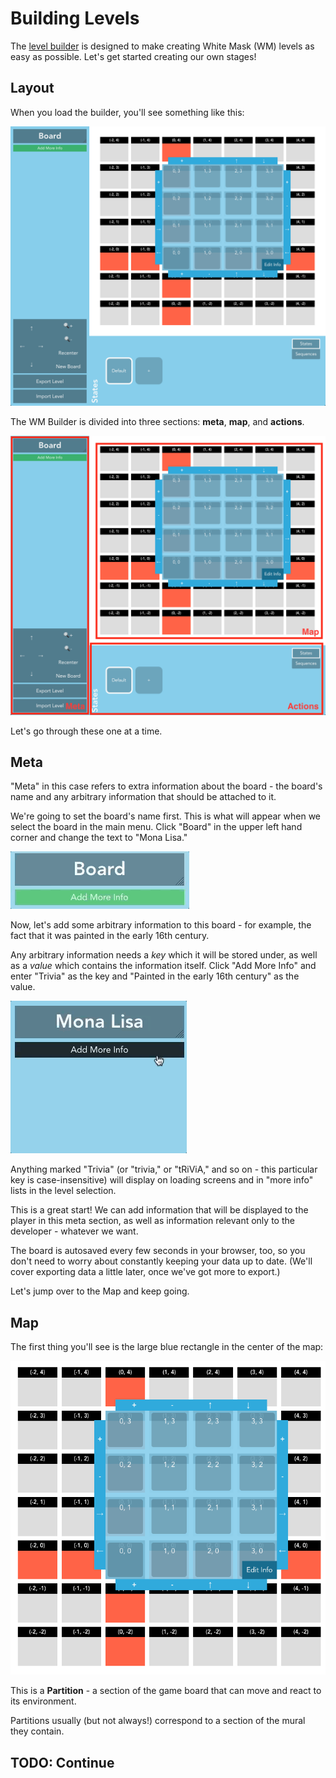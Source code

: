 # Building Levels

The [level builder](https://white-mask.com/builder) is designed to make creating White Mask (WM) levels as easy as possible. Let's get started creating our own stages!

## Layout

When you load the builder, you'll see something like this:

![Layout of the White Mask level builder](./layout-blank.png)

The WM Builder is divided into three sections: **meta**, **map**, and **actions**.

![Version of the image above with the main sections labelled](./layout-labelled.png)

Let's go through these one at a time.

## Meta

"Meta" in this case refers to extra information about the board - the board's name and any arbitrary information that should be attached to it.

We're going to set the board's name first. This is what will appear when we select the board in the main menu. Click "Board" in the upper left hand corner and change the text to "Mona Lisa."

![Animated gif showing the board being renamed "Mona Lisa"](./naming-board.gif)

Now, let's add some arbitrary information to this board - for example, the fact that it was painted in the early 16th century.

Any arbitrary information needs a _key_ which it will be stored under, as well as a _value_ which contains the information itself. Click "Add More Info" and enter "Trivia" as the key and "Painted in the early 16th century" as the value.

![Animated gif showing this information being entered](./adding-meta.gif)

Anything marked "Trivia" (or "trivia," or "tRiViA," and so on - this particular key is case-insensitive) will display on loading screens and in "more info" lists in the level selection.

This is a great start! We can add information that will be displayed to the player in this meta section, as well as information relevant only to the developer - whatever we want.

The board is autosaved every few seconds in your browser, too, so you don't need to worry about constantly keeping your data up to date. (We'll cover exporting data a little later, once we've got more to export.)

Let's jump over to the Map and keep going.

## Map

The first thing you'll see is the large blue rectangle in the center of the map:

![The square in the center of the map](./map-starting.png)

This is a **Partition** - a section of the game board that can move and react to its environment.

Partitions usually (but not always!) correspond to a section of the mural they contain.

## TODO: Continue
